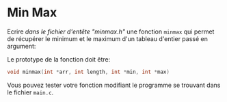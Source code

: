 # Min Max

Ecrire *dans le fichier d'entête "minmax.h"* une fonction `minmax` qui permet
de récupérer le minimum et le maximum d'un tableau d'entier passé en argument:

Le prototype de la fonction doit être:
```c
void minmax(int *arr, int length, int *min, int *max)
```

Vous pouvez tester votre fonction modifiant le programme se trouvant
dans le fichier `main.c`.